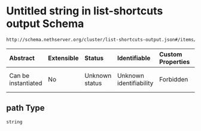 # Untitled string in list-shortcuts output Schema

```txt
http://schema.nethserver.org/cluster/list-shortcuts-output.json#/items/parameters/path
```



| Abstract            | Extensible | Status         | Identifiable            | Custom Properties | Additional Properties | Access Restrictions | Defined In                                                                                |
| :------------------ | :--------- | :------------- | :---------------------- | :---------------- | :-------------------- | :------------------ | :---------------------------------------------------------------------------------------- |
| Can be instantiated | No         | Unknown status | Unknown identifiability | Forbidden         | Allowed               | none                | [list-shortcuts-output.json\*](cluster/list-shortcuts-output.json "open original schema") |

## path Type

`string`
